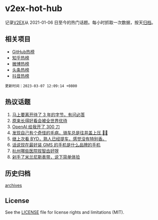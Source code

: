 # v2ex-hot-hub

 记录[V2EX](https://www.v2ex.com/)从 2021-01-06 日至今的热门话题。每小时抓取一次数据，按天[归档](archives)。
 
 ## 相关项目

- [GitHub热榜](https://github.com/lonnyzhang423/github-hot-hub)
- [知乎热榜](https://github.com/lonnyzhang423/zhihu-hot-hub)
- [微博热榜](https://github.com/lonnyzhang423/weibo-hot-hub)
- [头条热榜](https://github.com/lonnyzhang423/toutiao-hot-hub)
- [抖音热榜](https://github.com/lonnyzhang423/douyin-hot-hub)


 `更新时间：2023-03-07 12:09:14 +0800`

## 热议话题

1. [马上要离开待了 3 年的字节，有问必答](https://www.v2ex.com/t/921664)
1. [原来长得好看会被全世界优待](https://www.v2ex.com/t/921565)
1. [OpenAI 给我开了 300 刀](https://www.v2ex.com/t/921774)
1. [发现自己有个奇怪的毛病，骑车总是往井盖上压 😵‍💫](https://www.v2ex.com/t/921540)
1. [继上次看 BYD，熟人已经提车，感觉没有特别香。](https://www.v2ex.com/t/921575)
1. [话说现在最好装 GMS 的手机是什么品牌的手机](https://www.v2ex.com/t/921758)
1. [杭州哪些医院拔智齿好呀](https://www.v2ex.com/t/921551)
1. [剁手了米兰尼斯表带，说下简单体验](https://www.v2ex.com/t/921601)

## 历史归档

[archives](archives)

## License

See the [LICENSE](LICENSE) file for license rights and limitations (MIT).
